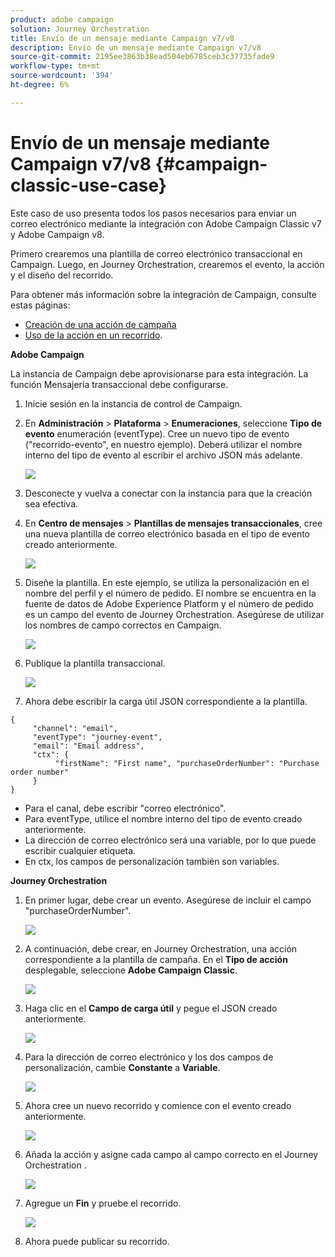 ```yaml
---
product: adobe campaign
solution: Journey Orchestration
title: Envío de un mensaje mediante Campaign v7/v8
description: Envío de un mensaje mediante Campaign v7/v8
source-git-commit: 2195ee3863b38ead504eb6785ceb3c37735fade9
workflow-type: tm+mt
source-wordcount: '394'
ht-degree: 6%

---
```


# Envío de un mensaje mediante Campaign v7/v8 {#campaign-classic-use-case}

Este caso de uso presenta todos los pasos necesarios para enviar un correo electrónico mediante la integración con Adobe Campaign Classic v7 y Adobe Campaign v8.

Primero crearemos una plantilla de correo electrónico transaccional en Campaign. Luego, en Journey Orchestration, crearemos el evento, la acción y el diseño del recorrido.

Para obtener más información sobre la integración de Campaign, consulte estas páginas:

* [Creación de una acción de campaña](../action/acc-action.md)
* [Uso de la acción en un recorrido](../building-journeys/using-adobe-campaign-classic.md).

**Adobe Campaign**

La instancia de Campaign debe aprovisionarse para esta integración. La función Mensajería transaccional debe configurarse.

1. Inicie sesión en la instancia de control de Campaign.

1. En **Administración** > **Plataforma** > **Enumeraciones**, seleccione **Tipo de evento** enumeración (eventType). Cree un nuevo tipo de evento (&quot;recorrido-evento&quot;, en nuestro ejemplo). Deberá utilizar el nombre interno del tipo de evento al escribir el archivo JSON más adelante.

   ![](../assets/accintegration-uc-1.png)

1. Desconecte y vuelva a conectar con la instancia para que la creación sea efectiva.

1. En **Centro de mensajes** > **Plantillas de mensajes transaccionales**, cree una nueva plantilla de correo electrónico basada en el tipo de evento creado anteriormente.

   ![](../assets/accintegration-uc-2.png)

1. Diseñe la plantilla. En este ejemplo, se utiliza la personalización en el nombre del perfil y el número de pedido. El nombre se encuentra en la fuente de datos de Adobe Experience Platform y el número de pedido es un campo del evento de Journey Orchestration. Asegúrese de utilizar los nombres de campo correctos en Campaign.

   ![](../assets/accintegration-uc-3.png)

1. Publique la plantilla transaccional.

   ![](../assets/accintegration-uc-4.png)

1. Ahora debe escribir la carga útil JSON correspondiente a la plantilla.

```
{
     "channel": "email",
     "eventType": "journey-event",
     "email": "Email address",
     "ctx": {
          "firstName": "First name", "purchaseOrderNumber": "Purchase order number"
     }
}
```

* Para el canal, debe escribir &quot;correo electrónico&quot;.
* Para eventType, utilice el nombre interno del tipo de evento creado anteriormente.
* La dirección de correo electrónico será una variable, por lo que puede escribir cualquier etiqueta.
* En ctx, los campos de personalización también son variables.

**Journey Orchestration**

1. En primer lugar, debe crear un evento. Asegúrese de incluir el campo &quot;purchaseOrderNumber&quot;.

   ![](../assets/accintegration-uc-5.png)

1. A continuación, debe crear, en Journey Orchestration, una acción correspondiente a la plantilla de campaña. En el **Tipo de acción** desplegable, seleccione **Adobe Campaign Classic**.

   ![](../assets/accintegration-uc-6.png)

1. Haga clic en el **Campo de carga útil** y pegue el JSON creado anteriormente.

   ![](../assets/accintegration-uc-7.png)

1. Para la dirección de correo electrónico y los dos campos de personalización, cambie **Constante** a **Variable**.

   ![](../assets/accintegration-uc-8.png)

1. Ahora cree un nuevo recorrido y comience con el evento creado anteriormente.

   ![](../assets/accintegration-uc-9.png)

1. Añada la acción y asigne cada campo al campo correcto en el Journey Orchestration .

   ![](../assets/accintegration-uc-10.png)

1. Agregue un **Fin** y pruebe el recorrido.

   ![](../assets/accintegration-uc-11.png)

1. Ahora puede publicar su recorrido.
